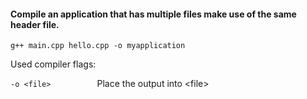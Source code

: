 
#### Compile an application that has multiple files make use of the same header file.
	g++ main.cpp hello.cpp -o myapplication


Used compiler flags:

```-o <file> ```  &nbsp;&nbsp;&nbsp;&nbsp;&nbsp;&nbsp;&nbsp;&nbsp;&nbsp;&nbsp;&nbsp;&nbsp;&nbsp;&nbsp;&nbsp; Place the output into \<file>

